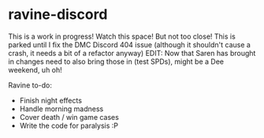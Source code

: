 # ravine-discord

This is a work in progress! Watch this space! But not too close!
This is parked until I fix the DMC Discord 404 issue (although it shouldn't cause a crash, it needs a bit of a refactor anyway)
EDIT: Now that Saren has brought in changes need to also bring those in (test SPDs), might be a Dee weekend, uh oh!

Ravine to-do:
* Finish night effects
* Handle morning madness
* Cover death / win game cases
* Write the code for paralysis :P

